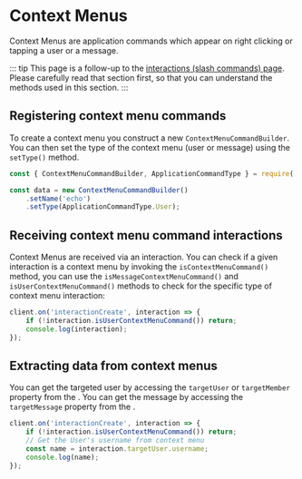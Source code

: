 # Context Menus

Context Menus are application commands which appear on right clicking or tapping a user or a message.

::: tip
This page is a follow-up to the [interactions (slash commands) page](/interactions/slash-commands.md). Please carefully read that section first, so that you can understand the methods used in this section.
:::

## Registering context menu commands

To create a context menu you construct a new `ContextMenuCommandBuilder`. You can then set the type of the context menu (user or message) using the `setType()` method.

```js
const { ContextMenuCommandBuilder, ApplicationCommandType } = require('discord.js');

const data = new ContextMenuCommandBuilder()
	.setName('echo')
	.setType(ApplicationCommandType.User);
```

## Receiving context menu command interactions

Context Menus are received via an interaction. You can check if a given interaction is a context menu by invoking the `isContextMenuCommand()` method, you can use the `isMessageContextMenuCommand()` and `isUserContextMenuCommand()` methods to check for the specific type of context menu interaction:

```js {2}
client.on('interactionCreate', interaction => {
	if (!interaction.isUserContextMenuCommand()) return;
	console.log(interaction);
});
```

## Extracting data from context menus

You can get the targeted user by accessing the `targetUser` or `targetMember` property from the <DocsLink path="class/UserContextMenuInteraction" />. You can get the message by accessing the `targetMessage` property from the <DocsLink path="class/MessageContextMenuInteraction" />.

```js {4}
client.on('interactionCreate', interaction => {
	if (!interaction.isUserContextMenuCommand()) return;
	// Get the User's username from context menu
	const name = interaction.targetUser.username;
	console.log(name);
});
```
